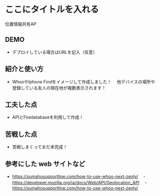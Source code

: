 # ここにタイトルを入れる
位置情報共有AP

## DEMO

  - デプロイしている場合はURLを記入（任意）

## 紹介と使い方

  - WhooやIphone Findをイメージして作成しました！
  　他デバイスの場所や登録している友人の現在地が複数表示されます！

## 工夫した点

  - APIとFiredatabaseを利用して作成！

## 苦戦した点

  - 苦戦しまくってまだ未完成！

## 参考にした web サイトなど

  - https://sumahosupportline.com/how-to-use-whoo-next-zenly/
　- https://developer.mozilla.org/ja/docs/Web/API/Geolocation_API
　- https://sumahosupportline.com/how-to-use-whoo-next-zenly/